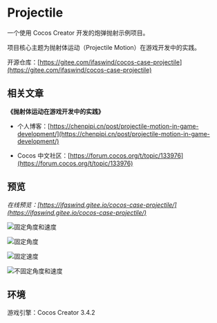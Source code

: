 # Projectile

一个使用 Cocos Creator 开发的炮弹抛射示例项目。

项目核心主题为抛射体运动（Projectile Motion）在游戏开发中的实践。

开源仓库：[https://gitee.com/ifaswind/cocos-case-projectile](https://gitee.com/ifaswind/cocos-case-projectile)

## 相关文章

**《抛射体运动在游戏开发中的实践》**

- 个人博客：[https://chenpipi.cn/post/projectile-motion-in-game-development/](https://chenpipi.cn/post/projectile-motion-in-game-development/)

- Cocos 中文社区：[https://forum.cocos.org/t/topic/133976](https://forum.cocos.org/t/topic/133976)

## 预览

*在线预览：[https://ifaswind.gitee.io/cocos-case-projectile/](https://ifaswind.gitee.io/cocos-case-projectile/)*

![固定角度和速度](https://image.chenpipi.cn/repositories/cocos-case-projectile/cannon-fixed.gif)

![固定角度](https://image.chenpipi.cn/repositories/cocos-case-projectile/cannon-fixed-angle.gif)

![固定速度](https://image.chenpipi.cn/repositories/cocos-case-projectile/cannon-fixed-velocity.gif)

![不固定角度和速度](https://image.chenpipi.cn/repositories/cocos-case-projectile/cannon-unfixed.gif)

## 环境

游戏引擎：Cocos Creator 3.4.2
